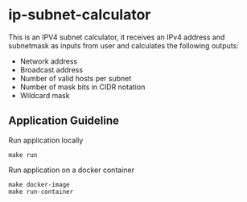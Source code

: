 # ip-subnet-calculator
This is an IPV4 subnet calculator, it receives an IPv4 address and subnetmask as inputs from user and calculates the following outputs:

- Network address
- Broadcast address
- Number of valid hosts per subnet
- Number of mask bits in CIDR notation
- Wildcard mask

## Application Guideline
Run application locally
``` 
make run
```

Run application on a docker container
``` 
make docker-image
make run-container
```